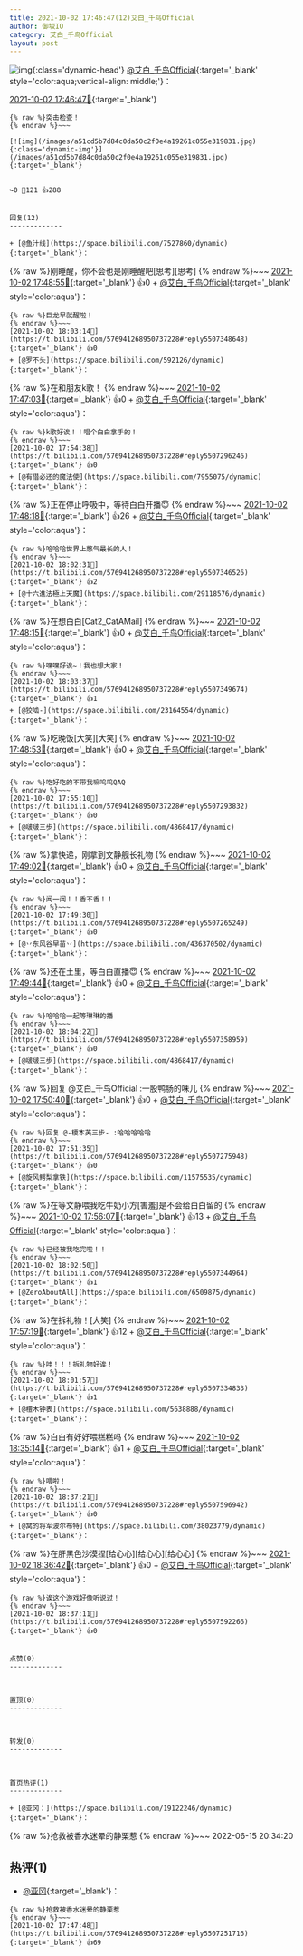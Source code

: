 ```yaml
---
title: 2021-10-02 17:46:47(12)艾白_千鸟Official
author: 御坂IO
category: 艾白_千鸟Official
layout: post
---
```


![img](/images/9ae8b9445fd0665cc014d9080156a45271be73c6.jpg){:class='dynamic-head'}
[@艾白_千鸟Official](https://space.bilibili.com/334537711/dynamic){:target='_blank' style='color:aqua;vertical-align: middle;'}：

[2021-10-02 17:46:47🔗](https://t.bilibili.com/576941268950737228){:target='_blank'}

~~~
{% raw %}突击检查！
{% endraw %}~~~

[![img](/images/a51cd5b7d84c0da50c2f0e4a19261c055e319831.jpg){:class='dynamic-img'}](/images/a51cd5b7d84c0da50c2f0e4a19261c055e319831.jpg){:target='_blank'}


↪️0 💬121 👍288


回复(12)
-------------

+ [@鱼汁线](https://space.bilibili.com/7527860/dynamic){:target='_blank'}：
~~~
{% raw %}刚睡醒，你不会也是刚睡醒吧[思考][思考]
{% endraw %}~~~
[2021-10-02 17:48:55🔗](https://t.bilibili.com/576941268950737228#reply5507249938){:target='_blank'} 👍0
    + [@艾白_千鸟Official](https://space.bilibili.com/334537711/dynamic){:target='_blank' style='color:aqua'}：
~~~
{% raw %}巨龙早就醒啦！
{% endraw %}~~~
[2021-10-02 18:03:14🔗](https://t.bilibili.com/576941268950737228#reply5507348648){:target='_blank'} 👍0
+ [@罗不头](https://space.bilibili.com/592126/dynamic){:target='_blank'}：
~~~
{% raw %}在和朋友k歌！
{% endraw %}~~~
[2021-10-02 17:47:03🔗](https://t.bilibili.com/576941268950737228#reply5507250151){:target='_blank'} 👍0
    + [@艾白_千鸟Official](https://space.bilibili.com/334537711/dynamic){:target='_blank' style='color:aqua'}：
~~~
{% raw %}k歌好诶！！唱个白白拿手的！
{% endraw %}~~~
[2021-10-02 17:54:38🔗](https://t.bilibili.com/576941268950737228#reply5507296246){:target='_blank'} 👍0
+ [@有借必还的魔法使](https://space.bilibili.com/7955075/dynamic){:target='_blank'}：
~~~
{% raw %}正在停止呼吸中，等待白白开播😇
{% endraw %}~~~
[2021-10-02 17:48:18🔗](https://t.bilibili.com/576941268950737228#reply5507252798){:target='_blank'} 👍26
    + [@艾白_千鸟Official](https://space.bilibili.com/334537711/dynamic){:target='_blank' style='color:aqua'}：
~~~
{% raw %}哈哈哈世界上憋气最长的人！
{% endraw %}~~~
[2021-10-02 18:02:31🔗](https://t.bilibili.com/576941268950737228#reply5507346526){:target='_blank'} 👍2
+ [@十六進法極上天魔](https://space.bilibili.com/29118576/dynamic){:target='_blank'}：
~~~
{% raw %}在想白白[Cat2_CatAMail]
{% endraw %}~~~
[2021-10-02 17:48:15🔗](https://t.bilibili.com/576941268950737228#reply5507256918){:target='_blank'} 👍0
    + [@艾白_千鸟Official](https://space.bilibili.com/334537711/dynamic){:target='_blank' style='color:aqua'}：
~~~
{% raw %}嘿嘿好诶~！我也想大家！
{% endraw %}~~~
[2021-10-02 18:03:37🔗](https://t.bilibili.com/576941268950737228#reply5507349674){:target='_blank'} 👍1
+ [@狡啮-](https://space.bilibili.com/23164554/dynamic){:target='_blank'}：
~~~
{% raw %}吃晚饭[大笑][大笑]
{% endraw %}~~~
[2021-10-02 17:48:53🔗](https://t.bilibili.com/576941268950737228#reply5507258127){:target='_blank'} 👍0
    + [@艾白_千鸟Official](https://space.bilibili.com/334537711/dynamic){:target='_blank' style='color:aqua'}：
~~~
{% raw %}吃好吃的不带我嘛呜呜QAQ
{% endraw %}~~~
[2021-10-02 17:55:10🔗](https://t.bilibili.com/576941268950737228#reply5507293832){:target='_blank'} 👍0
+ [@啵啵三步](https://space.bilibili.com/4868417/dynamic){:target='_blank'}：
~~~
{% raw %}拿快递，刚拿到文静舰长礼物
{% endraw %}~~~
[2021-10-02 17:49:02🔗](https://t.bilibili.com/576941268950737228#reply5507258395){:target='_blank'} 👍0
    + [@艾白_千鸟Official](https://space.bilibili.com/334537711/dynamic){:target='_blank' style='color:aqua'}：
~~~
{% raw %}闻一闻！！香不香！！
{% endraw %}~~~
[2021-10-02 17:49:30🔗](https://t.bilibili.com/576941268950737228#reply5507265249){:target='_blank'} 👍0
+ [@丷东风谷早苗丷](https://space.bilibili.com/436370502/dynamic){:target='_blank'}：
~~~
{% raw %}还在土里，等白白直播😇
{% endraw %}~~~
[2021-10-02 17:49:44🔗](https://t.bilibili.com/576941268950737228#reply5507261770){:target='_blank'} 👍0
    + [@艾白_千鸟Official](https://space.bilibili.com/334537711/dynamic){:target='_blank' style='color:aqua'}：
~~~
{% raw %}哈哈哈一起等琳琳的播
{% endraw %}~~~
[2021-10-02 18:04:22🔗](https://t.bilibili.com/576941268950737228#reply5507358959){:target='_blank'} 👍0
+ [@啵啵三步](https://space.bilibili.com/4868417/dynamic){:target='_blank'}：
~~~
{% raw %}回复 @艾白_千鸟Official :一股鸭肠的味儿
{% endraw %}~~~
[2021-10-02 17:50:40🔗](https://t.bilibili.com/576941268950737228#reply5507271574){:target='_blank'} 👍0
    + [@艾白_千鸟Official](https://space.bilibili.com/334537711/dynamic){:target='_blank' style='color:aqua'}：
~~~
{% raw %}回复 @-榎本芙三步- :哈哈哈哈哈
{% endraw %}~~~
[2021-10-02 17:51:35🔗](https://t.bilibili.com/576941268950737228#reply5507275948){:target='_blank'} 👍0
+ [@旋风鳄梨拿铁](https://space.bilibili.com/11575535/dynamic){:target='_blank'}：
~~~
{% raw %}在等文静喂我吃牛奶小方[害羞]是不会给白白留的
{% endraw %}~~~
[2021-10-02 17:56:07🔗](https://t.bilibili.com/576941268950737228#reply5507302690){:target='_blank'} 👍13
    + [@艾白_千鸟Official](https://space.bilibili.com/334537711/dynamic){:target='_blank' style='color:aqua'}：
~~~
{% raw %}已经被我吃完啦！！
{% endraw %}~~~
[2021-10-02 18:02:50🔗](https://t.bilibili.com/576941268950737228#reply5507344964){:target='_blank'} 👍1
+ [@ZeroAboutAll](https://space.bilibili.com/6509875/dynamic){:target='_blank'}：
~~~
{% raw %}在拆礼物！[大笑]
{% endraw %}~~~
[2021-10-02 17:57:19🔗](https://t.bilibili.com/576941268950737228#reply5507308485){:target='_blank'} 👍12
    + [@艾白_千鸟Official](https://space.bilibili.com/334537711/dynamic){:target='_blank' style='color:aqua'}：
~~~
{% raw %}哇！！！拆礼物好诶！
{% endraw %}~~~
[2021-10-02 18:01:57🔗](https://t.bilibili.com/576941268950737228#reply5507334833){:target='_blank'} 👍1
+ [@檀木钟表](https://space.bilibili.com/5638888/dynamic){:target='_blank'}：
~~~
{% raw %}白白有好好喂糕糕吗
{% endraw %}~~~
[2021-10-02 18:35:14🔗](https://t.bilibili.com/576941268950737228#reply5507574020){:target='_blank'} 👍1
    + [@艾白_千鸟Official](https://space.bilibili.com/334537711/dynamic){:target='_blank' style='color:aqua'}：
~~~
{% raw %}喂啦！
{% endraw %}~~~
[2021-10-02 18:37:21🔗](https://t.bilibili.com/576941268950737228#reply5507596942){:target='_blank'} 👍0
+ [@窝的将军波尔布特](https://space.bilibili.com/38023779/dynamic){:target='_blank'}：
~~~
{% raw %}在肝黑色沙漠捏[给心心][给心心][给心心]
{% endraw %}~~~
[2021-10-02 18:36:42🔗](https://t.bilibili.com/576941268950737228#reply5507595364){:target='_blank'} 👍0
    + [@艾白_千鸟Official](https://space.bilibili.com/334537711/dynamic){:target='_blank' style='color:aqua'}：
~~~
{% raw %}诶这个游戏好像听说过！
{% endraw %}~~~
[2021-10-02 18:37:11🔗](https://t.bilibili.com/576941268950737228#reply5507592266){:target='_blank'} 👍0


点赞(0)
-------------



置顶(0)
-------------



转发(0)
-------------



首页热评(1)
-------------

+ [@亚冈：](https://space.bilibili.com/19122246/dynamic){:target='_blank'}：
~~~
{% raw %}抢救被香水迷晕的静栗惹
{% endraw %}~~~
2022-06-15 20:34:20


热评(1)
-------------

+ [@亚冈](https://space.bilibili.com/19122246/dynamic){:target='_blank'}：
~~~
{% raw %}抢救被香水迷晕的静栗惹
{% endraw %}~~~
[2021-10-02 17:47:48🔗](https://t.bilibili.com/576941268950737228#reply5507251716){:target='_blank'} 👍69


